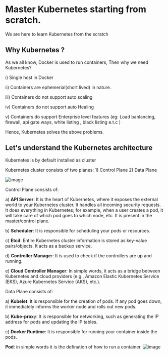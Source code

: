 
# Master Kubernetes starting from scratch.

We are here to learn Kubernetes from the scratch

## Why Kubernetes ?

As we all know, Docker is used to run containers, Then why we need Kubernetes?

i) Single host in Docker

ii) Containers are ephemerial(short lived) in nature.

iii) Containers do not support auto scaling

iv) Containers do not support auto Healing

v) Containers do support Enterprise level features (eg: Load banlancing, firewall, api gate ways, white listing , black listing e.t.c )

Hence, Kubernetes solves the above problems.
 
## Let's understand the Kubernetes architecture

Kubernetes is by default installed as cluster

Kubernetes cluster consists of two planes: 1) Control Plane 2) Data Plane

![image](https://github.com/user-attachments/assets/e3e01ac4-31d8-4598-bc8e-02e8237fac13)


Control Plane consists of:

a) **API Server**: It is the heart of Kubernetes, where it exposes the external world to your Kubernetes cluster. It handles all incoming security requests. It does everything in Kubernetes; for example, when a user creates a pod, it will take care of which pod goes to which node, etc. It is present in the master/control plane.

b) **Scheduler**: It is responsible for scheduling your pods or resources.

c) **Etcd**: Entire Kubernetes cluster information is stored as key-value pairs/objects. It acts as a backup service.

d) **Controller Manage**r: It is used to check if the controllers are up and running.

e) **Cloud Controller Manager**: In simple words, it acts as a bridge between Kubernetes and cloud providers (e.g., Amazon Elastic Kubernetes Service (EKS), Azure Kubernetes Service (AKS), etc.).

Data Plane consists of:

a) **Kubelet**: It is responsible for the creation of pods. If any pod goes down, it immediately informs the worker node and rolls out new pods.

b) **Kube-prox**y: It is responsible for networking, such as generating the IP address for pods and updating the IP tables.

c) **Docker Runtime**: It is responsible for running your container inside the pods.

**Pod**: in simple words it is the defination of how to run a container.
![image](https://github.com/user-attachments/assets/5c4a1c8b-5661-44f0-ab24-ead188ccc2ad)





